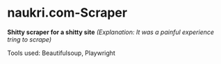 # naukri.com-Scraper
<strong>Shitty scraper for a shitty site</strong> <em>(Explanation: It was a painful experience tring to scrape)</em>

Tools used: Beautifulsoup, Playwright
